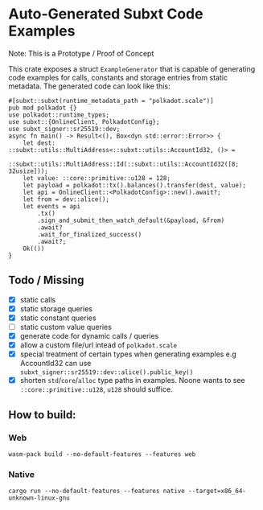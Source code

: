 # Auto-Generated Subxt Code Examples

Note: This is a Prototype / Proof of Concept

This crate exposes a struct `ExampleGenerator` that is capable of generating code examples for calls, constants and storage entries from static metadata.
The generated code can look like this:

```rust,norun
#[subxt::subxt(runtime_metadata_path = "polkadot.scale")]
pub mod polkadot {}
use polkadot::runtime_types;
use subxt::{OnlineClient, PolkadotConfig};
use subxt_signer::sr25519::dev;
async fn main() -> Result<(), Box<dyn std::error::Error>> {
    let dest: ::subxt::utils::MultiAddress<::subxt::utils::AccountId32, ()> =
        ::subxt::utils::MultiAddress::Id(::subxt::utils::AccountId32([8; 32usize]));
    let value: ::core::primitive::u128 = 128;
    let payload = polkadot::tx().balances().transfer(dest, value);
    let api = OnlineClient::<PolkadotConfig>::new().await?;
    let from = dev::alice();
    let events = api
        .tx()
        .sign_and_submit_then_watch_default(&payload, &from)
        .await?
        .wait_for_finalized_success()
        .await?;
    Ok(())
}
```

## Todo / Missing

- [x] static calls
- [x] static storage queries
- [x] static constant queries
- [ ] static custom value queries
- [x] generate code for dynamic calls / queries
- [x] allow a custom file/url intead of `polkadot.scale`
- [x] special treatment of certain types when generating examples e.g AccountId32 can use `subxt_signer::sr25519::dev::alice().public_key()`
- [x] shorten `std`/`core`/`alloc` type paths in examples. Noone wants to see `::core::primitive::u128`, `u128` should suffice.

## How to build:

### Web

```
wasm-pack build --no-default-features --features web
```

### Native

```
cargo run --no-default-features --features native --target=x86_64-unknown-linux-gnu
```
